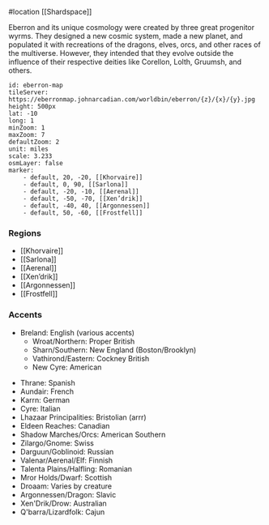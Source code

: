  #location [[Shardspace]]

Eberron and its unique cosmology were created by three great progenitor wyrms. They designed a new cosmic system, made a new planet, and populated it with recreations of the dragons, elves, orcs, and other races of the multiverse. However, they intended that they evolve outside the influence of their respective deities like Corellon, Lolth, Gruumsh, and others.

```leaflet
id: eberron-map
tileServer: https://eberronmap.johnarcadian.com/worldbin/eberron/{z}/{x}/{y}.jpg
height: 500px
lat: -10
long: 1
minZoom: 1
maxZoom: 7
defaultZoom: 2
unit: miles
scale: 3.233
osmLayer: false
marker:
    - default, 20, -20, [[Khorvaire]]
    - default, 0, 90, [[Sarlona]]
    - default, -20, -10, [[Aerenal]]
    - default, -50, -70, [[Xen’drik]]
    - default, -40, 40, [[Argonnessen]]
    - default, 50, -60, [[Frostfell]]
```

### Regions

* [[Khorvaire]]
* [[Sarlona]]
* [[Aerenal]]
* [[Xen’drik]]
* [[Argonnessen]]
* [[Frostfell]]

### Accents

* Breland: English (various accents)
    -   Wroat/Northern: Proper British
    -   Sharn/Southern: New England (Boston/Brooklyn)
    -   Vathirond/Eastern: Cockney British
    -   New Cyre: American
-   Thrane: Spanish
-   Aundair: French
-   Karrn: German
-   Cyre: Italian
-   Lhazaar Principalities: Bristolian (arrr)
-   Eldeen Reaches: Canadian
-   Shadow Marches/Orcs: American Southern
-   Zilargo/Gnome: Swiss
-   Darguun/Goblinoid: Russian
-   Valenar/Aerenal/Elf: Finnish
-   Talenta Plains/Halfling: Romanian
-   Mror Holds/Dwarf: Scottish
-   Droaam: Varies by creature
-   Argonnessen/Dragon: Slavic
-   Xen'Drik/Drow: Australian
-   Q'barra/Lizardfolk: Cajun

